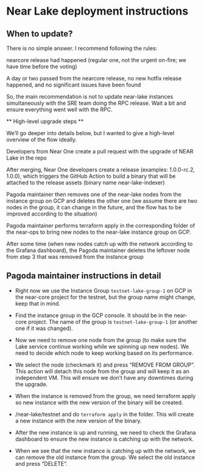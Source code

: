 # Near Lake deployment instructions

## When to update?

There is no simple answer. I recommend following the rules:

nearcore release had happened (regular one, not the urgent on-fire; we have time before the voting)

A day or two passed from the nearcore release, no new hotfix release happened, and no significant issues have been found

So, the main recommendation is not to update near-lake instances simultaneously with the SRE team doing the RPC release. Wait a bit and ensure everything went well with the RPC.

** High-level upgrade steps **

We’ll go deeper into details below, but I wanted to give a high-level overview of the flow ideally.

Developers from Near One create a pull request with the upgrade of NEAR Lake in the repo

After merging, Near One developers create a release (examples: 1.0.0-rc.2, 1.0.0), which triggers the GitHub Action to build a binary that will be attached to the release assets (binary name near-lake-indexer)

Pagoda maintainer then removes one of the near-lake nodes from the instance group on GCP and deletes the other one (we assume there are two nodes in the group, it can change in the future, and the flow has to be improved according to the situation)

Pagoda maintainer performs terraform apply in the corresponding folder of the near-ops to bring new nodes to the near-lake instance group on GCP.

After some time (when new nodes catch up with the network according to the Grafana dashboard), the Pagoda maintainer deletes the leftover node from step 3 that was removed from the instance group

## Pagoda maintainer instructions in detail

- Right now we use the Instance Group `testnet-lake-group-1` on GCP in the near-core project for the testnet, but the group name might change, keep that in mind.

- Find the instance group in the GCP console. It should be in the near-core project. The name of the group is `testnet-lake-group-1` (or another one if it was changed).

- Now we need to remove one node from the group (to make sure the Lake service continue working while we spinning up new nodes). We need to decide which node to keep working based on its performance.

- We select the node (checkmark it) and press “REMOVE FROM GROUP”. This action will detach this node from the group and will keep it as an independent VM. This will ensure we don’t have any downtimes during the upgrade.

- When the instance is removed from the group, we need terraform apply so new instance with the new version of the binary will be created.

- /near-lake/testnet and do `terraform apply` in the folder. This will create a new instance with the new version of the binary.

- After the new instance is up and running, we need to check the Grafana dashboard to ensure the new instance is catching up with the network.

- When we see that the new instance is catching up with the network, we can remove the old instance from the group. We select the old instance and press “DELETE”.
